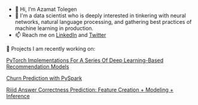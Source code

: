 - 👋 Hi, I’m Azamat Tolegen
- 👀 I'm a data scientist who is deeply interested in tinkering with neural networks, natural language processing, and gathering best practices of machine learning in production. 
- 📫 Reach me on [LinkedIn](https://www.linkedin.com/in/azamat-tolegen-763969bb/) and [Twitter](https://twitter.com/Azamat07412948)

<!---
azamatolegen/azamatolegen is a ✨ special ✨ repository because its `README.md` (this file) appears on your GitHub profile.
You can click the Preview link to take a look at your changes.
--->

📝 Projects I am recently working on: 

[PyTorch Implementations For A Series Of Deep Learning-Based Recommendation Models](https://github.com/azamatolegen/pytorch-recommendation_systems)

<!---
[Pytorch Targeted Sentiment Analysis](https://github.com/azamatolegen/pytorch-targeted-sentiment-analysis)
--->

[Churn Prediction with PySpark](https://github.com/azamatolegen/pyspark-churn-prediction)

[Riiid Answer Correctness Prediction: Feature Creation + Modeling + Inference ](https://github.com/azamatolegen/kaggle-Riiid-prediction-LightGBM)
